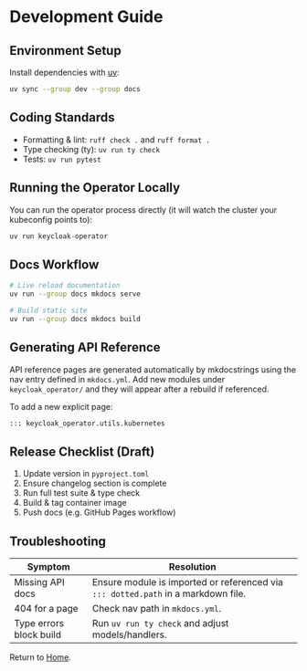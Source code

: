 # Development Guide

## Environment Setup

Install dependencies with [uv](https://github.com/astral-sh/uv):

```bash
uv sync --group dev --group docs
```

## Coding Standards

- Formatting & lint: `ruff check .` and `ruff format .`
- Type checking (ty): `uv run ty check`
- Tests: `uv run pytest`

## Running the Operator Locally

You can run the operator process directly (it will watch the cluster your kubeconfig points to):

```bash
uv run keycloak-operator
```

## Docs Workflow

```bash
# Live reload documentation
uv run --group docs mkdocs serve

# Build static site
uv run --group docs mkdocs build
```

## Generating API Reference

API reference pages are generated automatically by mkdocstrings using the nav entry defined in `mkdocs.yml`. Add new modules under `keycloak_operator/` and they will appear after a rebuild if referenced.

To add a new explicit page:

```markdown
::: keycloak_operator.utils.kubernetes
```

## Release Checklist (Draft)

1. Update version in `pyproject.toml`
2. Ensure changelog section is complete
3. Run full test suite & type check
4. Build & tag container image
5. Push docs (e.g. GitHub Pages workflow)

## Troubleshooting

| Symptom | Resolution |
|---------|------------|
| Missing API docs | Ensure module is imported or referenced via `::: dotted.path` in a markdown file. |
| 404 for a page | Check nav path in `mkdocs.yml`. |
| Type errors block build | Run `uv run ty check` and adjust models/handlers. |

Return to [Home](index.md).
